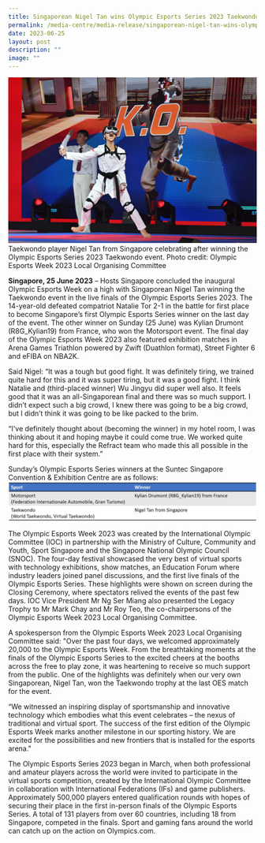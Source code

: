 ```yaml
---
title: Singaporean Nigel Tan wins Olympic Esports Series 2023 Taekwondo event
permalink: /media-centre/media-release/singaporean-nigel-tan-wins-olympic-esports-series-2023-taekwondo-event/
date: 2023-06-25
layout: post
description: ""
image: ""
---
```

![oes-taekwondo-finals](/images/Media%20Centre/Media%20Release/2023/June/OEW%202023/25%20june%20oew%202023%20taekwondo%20finals.JPG)
Taekwondo player Nigel Tan from Singapore celebrating after winning the Olympic Esports Series 2023 Taekwondo event. Photo credit: Olympic Esports Week 2023 Local Organising Committee

**Singapore, 25 June 2023** – Hosts Singapore concluded the inaugural Olympic Esports Week on a high with Singaporean Nigel Tan winning the Taekwondo event in the live finals of the Olympic Esports Series 2023. The 14-year-old defeated compatriot Natalie Tor 2-1 in the battle for first place to become Singapore’s first Olympic Esports Series winner on the last day of the event. The other winner on Sunday (25 June) was Kylian Drumont (R8G_Kylian19) from France, who won the Motorsport event. The final day of the Olympic Esports Week 2023 also featured exhibition matches in Arena Games Triathlon powered by Zwift (Duathlon format), Street Fighter 6 and eFIBA on NBA2K. 

Said Nigel: “It was a tough but good fight. It was definitely tiring, we trained quite hard for this and it was super tiring, but it was a good fight. I think Natalie and (third-placed winner) Wu Jingyu did super well also. It feels good that it was an all-Singaporean final and there was so much support. I didn’t expect such a big crowd, I knew there was going to be a big crowd, but I didn’t think it was going to be like packed to the brim. 

“I've definitely thought about (becoming the winner) in my hotel room, I was thinking about it and hoping maybe it could come true. We worked quite hard for this, especially the Refract team who made this all possible in the first place with their system.”

Sunday’s Olympic Esports Series winners at the Suntec Singapore Convention & Exhibition Centre are as follows:
![25-june-oes-finals](/images/Media%20Centre/Media%20Release/2023/June/OEW%202023/25%20june%20oes%20finals.jpg)

The Olympic Esports Week 2023 was created by the International Olympic Committee (IOC) in partnership with the Ministry of Culture, Community and Youth, Sport Singapore and the Singapore National Olympic Council (SNOC). The four-day festival showcased the very best of virtual sports with technology exhibitions, show matches, an Education Forum where industry leaders joined panel discussions, and the first live finals of the Olympic Esports Series. These highlights were shown on screen during the Closing Ceremony, where spectators relived the events of the past few days. IOC Vice President Mr Ng Ser Miang also presented the Legacy Trophy to Mr Mark Chay and Mr Roy Teo, the co-chairpersons of the Olympic Esports Week 2023 Local Organising Committee. 

A spokesperson from the Olympic Esports Week 2023 Local Organising Committee said: "Over the past four days, we welcomed approximately 20,000 to the Olympic Esports Week. From the breathtaking moments at the finals of the Olympic Esports Series to the excited cheers at the booths across the free to play zone, it was heartening to receive so much support from the public. One of the highlights was definitely when our very own Singaporean, Nigel Tan, won the Taekwondo trophy at the last OES match for the event. 

“We witnessed an inspiring display of sportsmanship and innovative technology which embodies what this event celebrates – the nexus of traditional and virtual sport. The success of the first edition of the Olympic Esports Week marks another milestone in our sporting history. We are excited for the possibilities and new frontiers that is installed for the esports arena."

The Olympic Esports Series 2023 began in March, when both professional and amateur players across the world were invited to participate in the virtual sports competition, created by the International Olympic Committee in collaboration with International Federations (IFs) and game publishers. Approximately 500,000 players entered qualification rounds with hopes of securing their place in the first in-person finals of the Olympic Esports Series. A total of 131 players from over 60 countries, including 18 from Singapore, competed in the finals. Sport and gaming fans around the world can catch up on the action on Olympics.com.